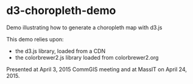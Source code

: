 # d3-choropleth-demo
Demo illustrating how to generate a choropleth map with d3.js

This demo relies upon:
* the d3.js library, loaded from a CDN
* the colorbrewer2.js library loaded from colorbrewer2.org

Presented at April 3, 2015 CommGIS meeting and at MassIT on April 24, 2015.
